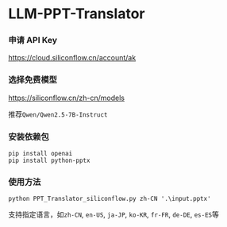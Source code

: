 # LLM-PPT-Translator

### 申请 API Key
https://cloud.siliconflow.cn/account/ak

### 选择免费模型
https://siliconflow.cn/zh-cn/models

推荐`Qwen/Qwen2.5-7B-Instruct`

### 安装依赖包
```shell
pip install openai
pip install python-pptx
```

### 使用方法
```shell
python PPT_Translator_siliconflow.py zh-CN '.\input.pptx'
```
支持指定语言，如`zh-CN`, `en-US`, `ja-JP`, `ko-KR`, `fr-FR`, `de-DE`, `es-ES`等